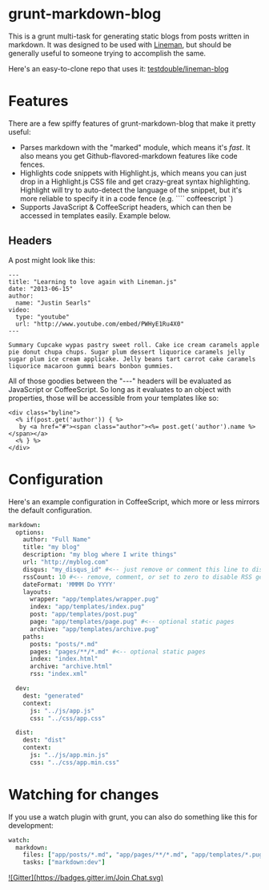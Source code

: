 # grunt-markdown-blog

This is a grunt multi-task for generating static blogs from posts written in markdown. It was designed to be used with [Lineman](https://github.com/testdouble/lineman), but should be generally useful to someone trying to accomplish the same.

Here's an easy-to-clone repo that uses it: [testdouble/lineman-blog](https://github.com/testdouble/lineman-blog)

# Features

There are a few spiffy features of grunt-markdown-blog that make it pretty useful:

* Parses markdown with the "marked" module, which means it's *fast*. It also means you get Github-flavored-markdown features like code fences.
* Highlights code snippets with Highlight.js, which means you can just drop in a Highlight.js CSS file and get crazy-great syntax highlighting. Highlight will try to auto-detect the language of the snippet, but it's more reliable to specify it in a code fence (e.g. ```` coffeescript `)
* Supports JavaScript & CoffeeScript headers, which can then be accessed in templates easily. Example below.

## Headers

A post might look like this:

```
---
title: "Learning to love again with Lineman.js"
date: "2013-06-15"
author:
  name: "Justin Searls"
video:
  type: "youtube"
  url: "http://www.youtube.com/embed/PWHyE1Ru4X0"
---

Summary Cupcake wypas pastry sweet roll. Cake ice cream caramels apple pie donut chupa chups. Sugar plum dessert liquorice caramels jelly sugar plum ice cream applicake. Jelly beans tart carrot cake caramels liquorice macaroon gummi bears bonbon gummies.

```

All of those goodies between the "---" headers will be evaluated as JavaScript or CoffeeScript. So long as it evaluates to an object with properties, those will be accessible from your templates like so:

```
<div class="byline">
  <% if(post.get('author')) { %>
   by <a href="#"><span class="author"><%= post.get('author').name %></span></a>
  <% } %>
</div>
```

# Configuration

Here's an example configuration in CoffeeScript, which more or less mirrors the default configuration.

``` coffeescript
markdown:
  options:
    author: "Full Name"
    title: "my blog"
    description: "my blog where I write things"
    url: "http://myblog.com"
    disqus: "my_disqus_id" #<-- just remove or comment this line to disable disqus support
    rssCount: 10 #<-- remove, comment, or set to zero to disable RSS generation
    dateFormat: 'MMMM Do YYYY'
    layouts:
      wrapper: "app/templates/wrapper.pug"
      index: "app/templates/index.pug"
      post: "app/templates/post.pug"
      page: "app/templates/page.pug" #<-- optional static pages
      archive: "app/templates/archive.pug"
    paths:
      posts: "posts/*.md"
      pages: "pages/**/*.md" #<-- optional static pages
      index: "index.html"
      archive: "archive.html"
      rss: "index.xml"

  dev:
    dest: "generated"
    context:
      js: "../js/app.js"
      css: "../css/app.css"

  dist:
    dest: "dist"
    context:
      js: "../js/app.min.js"
      css: "../css/app.min.css"

```

# Watching for changes

If you use a watch plugin with grunt, you can also do something like this for development:

``` coffeescript
watch:
  markdown:
    files: ["app/posts/*.md", "app/pages/**/*.md", "app/templates/*.pug"]
    tasks: ["markdown:dev"]
```

[![Gitter](https://badges.gitter.im/Join Chat.svg)](https://gitter.im/testdouble/grunt-markdown-blog?utm_source=badge&utm_medium=badge&utm_campaign=pr-badge&utm_content=badge)
